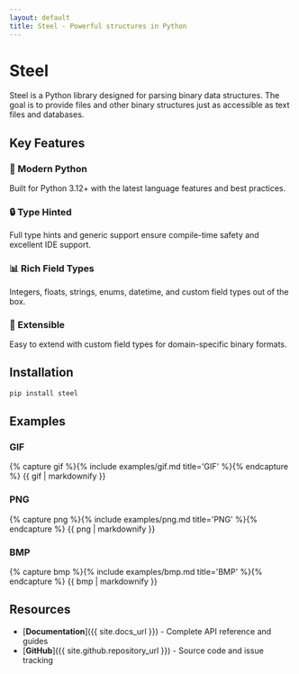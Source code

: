 ```yaml
---
layout: default
title: Steel - Powerful structures in Python
---
```


# Steel

Steel is a Python library designed for parsing binary data structures. The goal is to provide files and other binary structures just as accessible as text files and databases.

## Key Features

<div class="feature-grid">
  <div class="feature">
    <h3>🚀 Modern Python</h3>
    <p>Built for Python 3.12+ with the latest language features and best practices.</p>
  </div>
  
  <div class="feature">
    <h3>🔒 Type Hinted</h3>
    <p>Full type hints and generic support ensure compile-time safety and excellent IDE support.</p>
  </div>
  
  <div class="feature">
    <h3>📊 Rich Field Types</h3>
    <p>Integers, floats, strings, enums, datetime, and custom field types out of the box.</p>
  </div>
  
  <div class="feature">
    <h3>🔧 Extensible</h3>
    <p>Easy to extend with custom field types for domain-specific binary formats.</p>
  </div>
</div>

## Installation

```bash
pip install steel
```

## Examples

### GIF

{% capture gif %}{% include examples/gif.md title='GIF' %}{% endcapture %}
{{ gif | markdownify }}

### PNG

{% capture png %}{% include examples/png.md title='PNG' %}{% endcapture %}
{{ png | markdownify }}

### BMP

{% capture bmp %}{% include examples/bmp.md title='BMP' %}{% endcapture %}
{{ bmp | markdownify }}

## Resources

- [**Documentation**]({{ site.docs_url }}) - Complete API reference and guides
- [**GitHub**]({{ site.github.repository_url }}) - Source code and issue tracking

